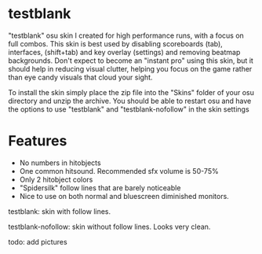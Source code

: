 # testblank
"testblank" osu skin I created for high performance runs, with a focus on full combos.
This skin is best used by disabling scoreboards (tab), interfaces, (shift+tab) and key overlay (settings) and removing beatmap backgrounds. Don't expect to become an "instant pro" using this skin, but it should help in reducing visual clutter, helping you focus on the game rather than eye candy visuals that cloud your sight.

To install the skin simply place the zip file into the "Skins" folder of your osu directory and unzip the archive. You should be able to restart osu and have the options to use "testblank" and "testblank-nofollow" in the skin settings

# Features
- No numbers in hitobjects
- One common hitsound. Recommended sfx volume is 50-75%
- Only 2 hitobject colors
- "Spidersilk" follow lines that are barely noticeable
- Nice to use on both normal and bluescreen diminished monitors.


testblank: skin with follow lines.

testblank-nofollow: skin without follow lines. Looks very clean.

todo: add pictures

